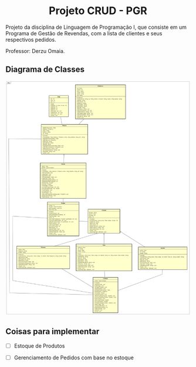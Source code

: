 <h1 align="center"> Projeto CRUD - PGR</h1>

Projeto da disciplina de Linguagem de Programação I, que consiste em um Programa de Gestão de Revendas, com a lista de clientes e seus respectivos pedidos.

Professor: Derzu Omaia.

## Diagrama de Classes

<img src="https://github.com/GSherterton/CRUD/blob/main/Diagrama%20CRUD.png" width="1000">

## Coisas para implementar
- [ ] Estoque de Produtos

- [ ] Gerenciamento de Pedidos com base no estoque
